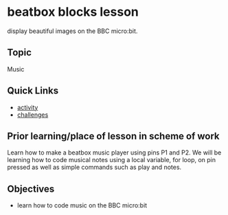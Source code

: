 # beatbox blocks lesson

display beautiful images on the BBC micro:bit.

## Topic

Music

## Quick Links

* [activity](/microbit/lessons/beatbox/activity)
* [challenges](/microbit/lessons/beatbox/challenges)


## Prior learning/place of lesson in scheme of work

Learn how to make a beatbox music player using pins P1 and P2. We will be learning how to code musical notes using a local variable, for loop, on pin pressed as well as simple commands such as play and notes.

## Objectives

* learn how to code music on the BBC micro:bit

